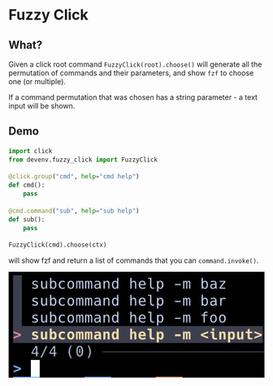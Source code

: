 # Fuzzy Click

## What?

Given a click root command `FuzzyClick(root).choose()` will generate all the permutation of commands and their parameters, and show `fzf` to choose one (or multiple).

If a command permutation that was chosen has a string parameter - a text input will be shown.

## Demo

```python
import click
from devenv.fuzzy_click import FuzzyClick

@click.group("cmd", help="cmd help")
def cmd():
    pass

@cmd.command("sub", help="sub help")
def sub():
    pass

FuzzyClick(cmd).choose(ctx)
```

will show fzf and return a list of commands that you can `command.invoke()`.

![fzf options](relative%20../../_static/demo.png?raw=true "FZF options")
